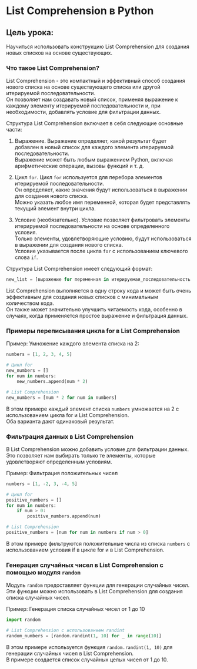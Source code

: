 # List Comprehension в Python

## Цель урока:
Научиться использовать конструкцию List Comprehension для создания новых списков на основе существующих.


### Что такое List Comprehension?
List Comprehension - это компактный и эффективный способ создания нового списка на основе существующего списка или другой итерируемой последовательности.  
Он позволяет нам создавать новый список, применяя выражение к каждому элементу итерируемой последовательности и, при необходимости, добавлять условие для фильтрации данных.

Структура List Comprehension включает в себя следующие основные части:

1. Выражение. Выражение определяет, какой результат будет добавлен в новый список для каждого элемента итерируемой последовательности.  
   Выражение может быть любым выражением Python, включая арифметические операции, вызовы функций и т. д.

2. Цикл `for`. Цикл `for` используется для перебора элементов итерируемой последовательности.  
   Он определяет, какие значения будут использоваться в выражении для создания нового списка.  
   Можно указать любое имя переменной, которая будет представлять текущий элемент внутри цикла.

3. Условие (необязательно). Условие позволяет фильтровать элементы итерируемой последовательности на основе определенного условия.  
   Только элементы, удовлетворяющие условию, будут использоваться в выражении для создания нового списка.  
   Условие указывается после цикла `for` с использованием ключевого слова `if`.

Структура List Comprehension имеет следующий формат:

```python
new_list = [выражение for переменная in итерируемая_последовательность (if условие)]
```
List Comprehension выполняется в одну строку кода и может быть очень эффективным для создания новых списков с минимальным количеством кода.  
Он также может значительно улучшить читаемость кода, особенно в случаях, когда применяется простое выражение и фильтрация данных.


### Примеры переписывания цикла for в List Comprehension
Пример: Умножение каждого элемента списка на 2:
```python
numbers = [1, 2, 3, 4, 5]

# Цикл for
new_numbers = []
for num in numbers:
    new_numbers.append(num * 2)

# List Comprehension
new_numbers = [num * 2 for num in numbers]
```

В этом примере каждый элемент списка `numbers` умножается на 2 с использованием цикла for и List Comprehension.  
Оба варианта дают одинаковый результат.

### Фильтрация данных в List Comprehension

В List Comprehension можно добавить условие для фильтрации данных.  
Это позволяет нам выбирать только те элементы, которые удовлетворяют определенным условиям.

Пример: Фильтрация положительных чисел

```python
numbers = [1, -2, 3, -4, 5]

# Цикл for
positive_numbers = []
for num in numbers:
    if num > 0:
        positive_numbers.append(num)

# List Comprehension
positive_numbers = [num for num in numbers if num > 0]
```

В этом примере фильтруются положительные числа из списка `numbers` с использованием условия if в цикле for и в List Comprehension.

### Генерация случайных чисел в List Comprehension с помощью модуля `random`

Модуль `random` предоставляет функции для генерации случайных чисел.  
Эти функции можно использовать в List Comprehension для создания списка случайных чисел.

Пример: Генерация списка случайных чисел от 1 до 10

```python
import random

# List Comprehension с использованием randint
random_numbers = [random.randint(1, 10) for _ in range(10)]
```

В этом примере используется функция `random.randint(1, 10)` для генерации случайных чисел в List Comprehension.  
В примере создается список случайных целых чисел от 1 до 10.
